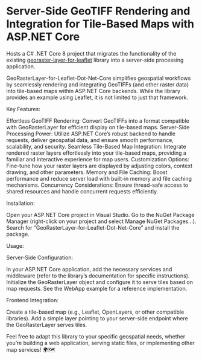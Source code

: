 ﻿# Server-Side GeoTIFF Rendering and Integration for Tile-Based Maps with ASP.NET Core
Hosts a C# .NET Core 8 project that migrates the functionality of the existing <a href="https://github.com/GeoTIFF/georaster-layer-for-leaflet">georaster-layer-for-leaflet</a>  library into a server-side processing application. 

GeoRasterLayer-for-Leaflet-Dot-Net-Core simplifies geospatial workflows by seamlessly rendering and integrating GeoTIFFs (and other raster data) into tile-based maps within ASP.NET Core backends. While the library provides an example using Leaflet, it is not limited to just that framework.

Key Features:

Effortless GeoTIFF Rendering: Convert GeoTIFFs into a format compatible with GeoRasterLayer for efficient display on tile-based maps.
Server-Side Processing Power: Utilize ASP.NET Core’s robust backend to handle requests, deliver geospatial data, and ensure smooth performance, scalability, and security.
Seamless Tile-Based Map Integration: Integrate rendered raster layers effortlessly into your tile-based maps, providing a familiar and interactive experience for map users.
Customization Options: Fine-tune how your raster layers are displayed by adjusting colors, context drawing, and other parameters.
Memory and File Caching: Boost performance and reduce server load with built-in memory and file caching mechanisms.
Concurrency Considerations: Ensure thread-safe access to shared resources and handle concurrent requests efficiently.


Installation:

Open your ASP.NET Core project in Visual Studio.
Go to the NuGet Package Manager (right-click on your project and select Manage NuGet Packages…).
Search for “GeoRasterLayer-for-Leaflet-Dot-Net-Core” and install the package.

Usage:

Server-Side Configuration:

In your ASP.NET Core application, add the necessary services and middleware (refer to the library’s documentation for specific instructions).
Initialize the GeoRasterLayer object and configure it to serve tiles based on map requests. See the WebApp example for a reference implementation.

Frontend Integration:

Create a tile-based map (e.g., Leaflet, OpenLayers, or other compatible libraries).
Add a simple layer pointing to your server-side endpoint where the GeoRasterLayer serves tiles.

Feel free to adapt this library to your specific geospatial needs, whether you’re building a web application, serving static files, or implementing other map services! 🌍🗺️
